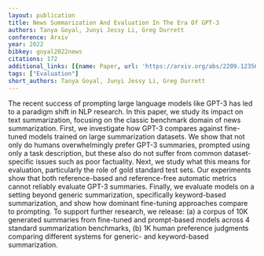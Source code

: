 ```yaml
---
layout: publication
title: News Summarization And Evaluation In The Era Of GPT-3
authors: Tanya Goyal, Junyi Jessy Li, Greg Durrett
conference: Arxiv
year: 2022
bibkey: goyal2022news
citations: 172
additional_links: [{name: Paper, url: 'https://arxiv.org/abs/2209.12356'}]
tags: ["Evaluation"]
short_authors: Tanya Goyal, Junyi Jessy Li, Greg Durrett
---
```

The recent success of prompting large language models like GPT-3 has led to a
paradigm shift in NLP research. In this paper, we study its impact on text
summarization, focusing on the classic benchmark domain of news summarization.
First, we investigate how GPT-3 compares against fine-tuned models trained on
large summarization datasets. We show that not only do humans overwhelmingly
prefer GPT-3 summaries, prompted using only a task description, but these also
do not suffer from common dataset-specific issues such as poor factuality.
Next, we study what this means for evaluation, particularly the role of gold
standard test sets. Our experiments show that both reference-based and
reference-free automatic metrics cannot reliably evaluate GPT-3 summaries.
Finally, we evaluate models on a setting beyond generic summarization,
specifically keyword-based summarization, and show how dominant fine-tuning
approaches compare to prompting.
  To support further research, we release: (a) a corpus of 10K generated
summaries from fine-tuned and prompt-based models across 4 standard
summarization benchmarks, (b) 1K human preference judgments comparing different
systems for generic- and keyword-based summarization.